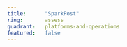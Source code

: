 ```yaml
---
title:      "SparkPost"
ring:       assess
quadrant:   platforms-and-operations
featured:   false
---
```

